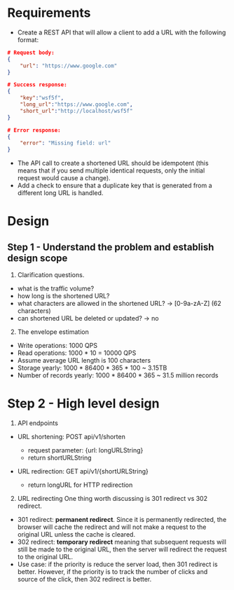 # Requirements
- Create a REST API that will allow a client to add a URL with the following format:
```json
# Request body:
{
    "url": "https://www.google.com"
}

# Success response:
{
    "key":"wsf5f",
    "long_url":"https://www.google.com",
    "short_url":"http://localhost/wsf5f"
}

# Error response:
{
    "error": "Missing field: url"
}
```
- The API call to create a shortened URL should be idempotent (this means that if you send multiple identical requests, only the initial request would cause a change).
- Add a check to ensure that a duplicate key that is generated from a different long URL is handled.

# Design
## Step 1 - Understand the problem and establish design scope
1. Clarification questions.
- what is the traffic volume?
- how long is the shortened URL?
- what characters are allowed in the shortened URL? -> [0-9a-zA-Z] (62 characters)
- can shortened URL be deleted or updated? -> no

2. The envelope estimation
- Write operations: 1000 QPS
- Read operations: 1000 * 10 = 10000 QPS
- Assume average URL length is 100 characters
- Storage yearly: 1000 * 86400 * 365 * 100 ~ 3.15TB
- Number of records yearly: 1000 * 86400 * 365 ~ 31.5 million records

# Step 2 - High level design
1. API endpoints
- URL shortening:
POST api/v1/shorten
    - request parameter: {url: longURLString}
    - return shortURLString

- URL redirection:
GET api/v1/{shortURLString}
    - return longURL for HTTP redirection

2. URL redirecting
One thing worth discussing is 301 redirect vs 302 redirect.
- 301 redirect: **permanent redirect**. Since it is permanently redirected, the browser will cache the redirect and will not make a request to the original URL unless the cache is cleared.
- 302 redirect: **temporary redirect** meaning that subsequent requests will still be made to the original URL, then the server will redirect the request to the original URL.
- Use case: if the priority is reduce the server load, then 301 redirect is better. However, if the priority is to track the number of clicks and source of the click, then 302 redirect is better.
